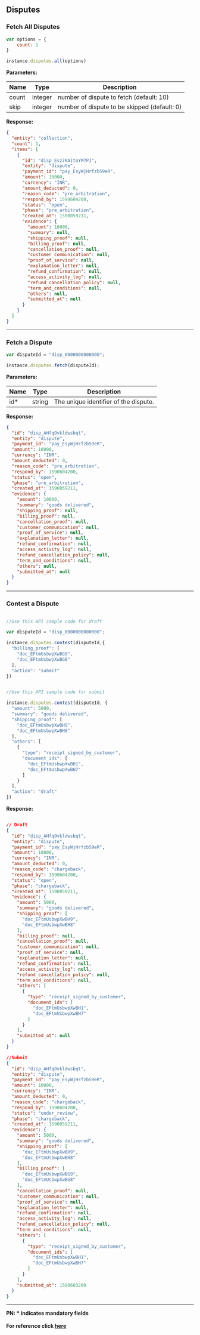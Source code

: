 ## Disputes

### Fetch All Disputes

```js
var options = {
    count: 1
}

instance.disputes.all(options)
```

**Parameters:**

| Name          | Type        | Description                                 |
|---------------|-------------|---------------------------------------------|
| count | integer   | number of dispute to fetch (default: 10)        |
| skip  | integer   | number of dispute to be skipped (default: 0)    |

**Response:**
```json
{
  "entity": "collection",
  "count": 1,
  "items": [
    {
      "id": "disp_Esz7KAitoYM7PJ",
      "entity": "dispute",
      "payment_id": "pay_EsyWjHrfzb59eR",
      "amount": 10000,
      "currency": "INR",
      "amount_deducted": 0,
      "reason_code": "pre_arbitration",
      "respond_by": 1590604200,
      "status": "open",
      "phase": "pre_arbitration",
      "created_at": 1590059211,
      "evidence": {
        "amount": 10000,
        "summary": null,
        "shipping_proof": null,
        "billing_proof": null,
        "cancellation_proof": null,
        "customer_communication": null,
        "proof_of_service": null,
        "explanation_letter": null,
        "refund_confirmation": null,
        "access_activity_log": null,
        "refund_cancellation_policy": null,
        "term_and_conditions": null,
        "others": null,
        "submitted_at": null
      }
    }
  ]
}
```
-------------------------------------------------------------------------------------------------------

### Fetch a Dispute

```js
var disputeId = "disp_0000000000000";

instance.disputes.fetch(disputeId);
```

**Parameters:**

| Name  | Type      | Description                                      |
|-------|-----------|--------------------------------------------------|
| id*  | string | The unique identifier of the dispute.  |

**Response:**
```json
{
  "id": "disp_AHfqOvkldwsbqt",
  "entity": "dispute",
  "payment_id": "pay_EsyWjHrfzb59eR",
  "amount": 10000,
  "currency": "INR",
  "amount_deducted": 0,
  "reason_code": "pre_arbitration",
  "respond_by": 1590604200,
  "status": "open",
  "phase": "pre_arbitration",
  "created_at": 1590059211,
  "evidence": {
    "amount": 10000,
    "summary": "goods delivered",
    "shipping_proof": null,
    "billing_proof": null,
    "cancellation_proof": null,
    "customer_communication": null,
    "proof_of_service": null,
    "explanation_letter": null,
    "refund_confirmation": null,
    "access_activity_log": null,
    "refund_cancellation_policy": null,
    "term_and_conditions": null,
    "others": null,
    "submitted_at": null
  }
}
```
-------------------------------------------------------------------------------------------------------

### Contest a Dispute

```js

//Use this API sample code for draft

var disputeId = "disp_0000000000000";

instance.disputes.contest(disputeId,{
  "billing_proof": [
    "doc_EFtmUsbwpXwBG9",
    "doc_EFtmUsbwpXwBG8"
  ],
  "action": "submit"
})


//Use this API sample code for submit

instance.disputes.contest(disputeId, {
  "amount": 5000,
  "summary": "goods delivered",
  "shipping_proof": [
    "doc_EFtmUsbwpXwBH9",
    "doc_EFtmUsbwpXwBH8"
  ],
  "others": [
    {
      "type": "receipt_signed_by_customer",
      "document_ids": [
        "doc_EFtmUsbwpXwBH1",
        "doc_EFtmUsbwpXwBH7"
      ]
    }
  ],
  "action": "draft"
})
```

**Response:**
```json

// Draft
{
  "id": "disp_AHfqOvkldwsbqt",
  "entity": "dispute",
  "payment_id": "pay_EsyWjHrfzb59eR",
  "amount": 10000,
  "currency": "INR",
  "amount_deducted": 0,
  "reason_code": "chargeback",
  "respond_by": 1590604200,
  "status": "open",
  "phase": "chargeback",
  "created_at": 1590059211,
  "evidence": {
    "amount": 5000,
    "summary": "goods delivered",
    "shipping_proof": [
      "doc_EFtmUsbwpXwBH9",
      "doc_EFtmUsbwpXwBH8"
    ],
    "billing_proof": null,
    "cancellation_proof": null,
    "customer_communication": null,
    "proof_of_service": null,
    "explanation_letter": null,
    "refund_confirmation": null,
    "access_activity_log": null,
    "refund_cancellation_policy": null,
    "term_and_conditions": null,
    "others": [
      {
        "type": "receipt_signed_by_customer",
        "document_ids": [
          "doc_EFtmUsbwpXwBH1",
          "doc_EFtmUsbwpXwBH7"
        ]
      }
    ],
    "submitted_at": null
  }
}

//Submit 
{
  "id": "disp_AHfqOvkldwsbqt",
  "entity": "dispute",
  "payment_id": "pay_EsyWjHrfzb59eR",
  "amount": 10000,
  "currency": "INR",
  "amount_deducted": 0,
  "reason_code": "chargeback",
  "respond_by": 1590604200,
  "status": "under_review",
  "phase": "chargeback",
  "created_at": 1590059211,
  "evidence": {
    "amount": 5000,
    "summary": "goods delivered",
    "shipping_proof": [
      "doc_EFtmUsbwpXwBH9",
      "doc_EFtmUsbwpXwBH8"
    ],
    "billing_proof": [
      "doc_EFtmUsbwpXwBG9",
      "doc_EFtmUsbwpXwBG8"
    ],
    "cancellation_proof": null,
    "customer_communication": null,
    "proof_of_service": null,
    "explanation_letter": null,
    "refund_confirmation": null,
    "access_activity_log": null,
    "refund_cancellation_policy": null,
    "term_and_conditions": null,
    "others": [
      {
        "type": "receipt_signed_by_customer",
        "document_ids": [
          "doc_EFtmUsbwpXwBH1",
          "doc_EFtmUsbwpXwBH7"
        ]
      }
    ],
    "submitted_at": 1590603200
  }
}
```
-------------------------------------------------------------------------------------------------------
**PN: * indicates mandatory fields**
<br>
<br>
**For reference click [here](https://razorpay.com/docs/api/documents)**